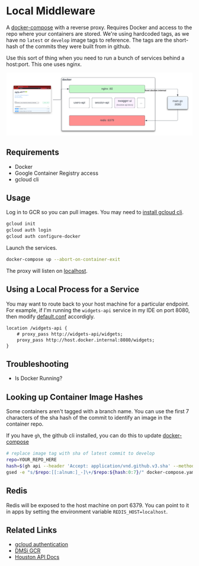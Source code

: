 # Local Middleware

A [docker-compose] with a reverse proxy. Requires Docker
and access to the repo where your containers are stored. We're using hardcoded
tags, as we have no `latest` or `develop` image tags to reference. The tags
are the short-hash of the commits they were built from in github.

Use this sort of thing when you need to run a bunch of services behind a host:port. This one uses nginx.

![network diagram](docs/network.png)

## Requirements

- Docker
- Google Container Registry access
- gcloud cli

## Usage

Log in to GCR so you can pull images. You may need to [install gcloud cli](https://cloud.google.com/sdk/docs/install).

```sh
gcloud init
gcloud auth login
gcloud auth configure-docker
```

Launch the services.

```sh
docker-compose up --abort-on-container-exit
```

The proxy will listen on [localhost](http://localhost).

## Using a Local Process for a Service

You may want to route back to your host machine for a particular endpoint. For example,
if I'm running the `widgets-api` service in my IDE on port 8080, then modify [default.conf](conf.d/default.conf) accordigly.

```nginx
location /widgets-api {
    # proxy_pass http://widgets-api/widgets;
    proxy_pass http://host.docker.internal:8080/widgets;
}
```

## Troubleshooting

- Is Docker Running?

## Looking up Container Image Hashes

Some containers aren't tagged with a branch name. You can use
the first 7 characters of the sha hash of the commit to identify
an image in the container repo.

If you have `gh`, the github cli installed, you can do this to update
[docker-compose]

```sh
# replace image tag with sha of latest commit to develop
repo=YOUR_REPO_HERE
hash=$(gh api --header 'Accept: application/vnd.github.v3.sha' --method GET "/repos/dmsi-io/$repo/commits/develop")
gsed -e "s/$repo:[[:alnum:]_-]\+/$repo:${hash:0:7}/" docker-compose.yaml
```

## Redis

Redis will be exposed to the host machine on port 6379. You can point to it in apps by setting the environment variable `REDIS_HOST=localhost`.

## Related Links

- [gcloud authentication](https://cloud.google.com/container-registry/docs/advanced-authentication#gcloud-helper)
- [DMSi GCR](https://console.cloud.google.com/gcr/images/a2w-staging?authuser=0&project=a2w-staging)
- [Houston API Docs](https://houston-api-docs.dmsi.io/)

[docker-compose]: ./docker-compose.yaml
